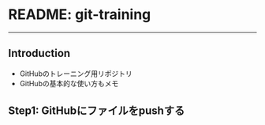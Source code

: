 # README: git-training
---
## Introduction
- GitHubのトレーニング用リポジトリ
- GitHubの基本的な使い方もメモ

## Step1: GitHubにファイルをpushする
